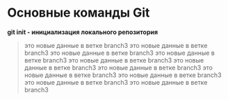 # Основные команды Git
**git init - инициализация локального репозитория**


>это новые данные в ветке branch3
>это новые данные в ветке branch3
>это новые данные в ветке branch3
>это новые данные в ветке branch3
>это новые данные в ветке branch3
>это новые данные в ветке branch3
>это новые данные в ветке branch3
>это новые данные в ветке branch3
>это новые данные в ветке branch3
>это новые данные в ветке branch3
>это новые данные в ветке branch3